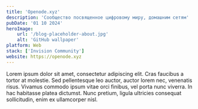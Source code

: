 ```yaml
---
title: 'Openode.xyz'
description: 'Сообщество посвященное цифровому миру, домашним сетям'
pubDate: '01 10 2024'
heroImage:
    url: '/blog-placeholder-about.jpg'
    alt: 'GitHub wallpaper'
platform: Web
stack: ['Invision Community']
website: https://openode.xyz
---
```


Lorem ipsum dolor sit amet, consectetur adipiscing elit. Cras faucibus a tortor at molestie. Sed pellentesque leo auctor, auctor lorem nec, venenatis risus. Vivamus commodo ipsum vitae orci finibus, vel porta nunc viverra. In hac habitasse platea dictumst. Nunc pretium, ligula ultricies consequat sollicitudin, enim ex ullamcorper nisl.
